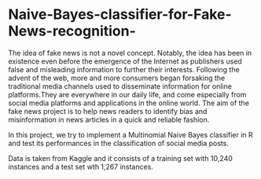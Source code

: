 # Naive-Bayes-classifier-for-Fake-News-recognition-
The idea of fake news is not a novel concept. Notably, the idea has been in existence even before the emergence of the Internet as publishers used false and misleading information to further their interests. Following the advent of the web, more and more consumers began forsaking the traditional media channels used to disseminate information for online platforms.They are everywhere in our daily life, and come especially from social media platforms and applications in the online world. The aim of the fake news project is to help news readers to identify bias and misinformation in news articles in a quick and reliable fashion.

In this project, we try to implement a Multinomial Naive Bayes classifier in R and test its performances in the classification of social media posts.

Data is taken from Kaggle and it consists of a training set with 10,240 instances and a test set wth 1,267 instances.
